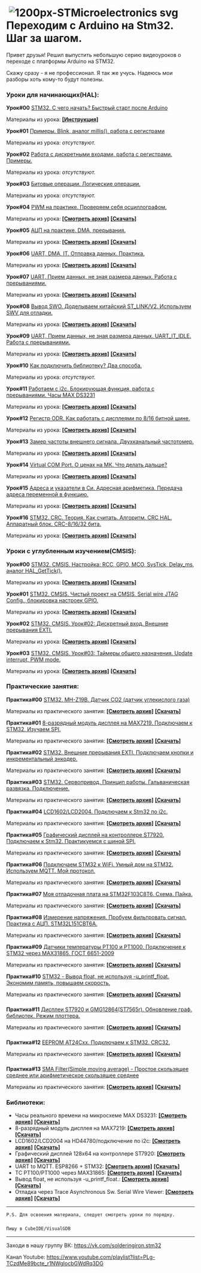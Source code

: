 #  ![1200px-STMicroelectronics svg](https://user-images.githubusercontent.com/68805120/90241814-7886fe80-de34-11ea-99b6-de18303a26fc.png) Переходим с Arduino на Stm32. Шаг за шагом.
Привет друзья! Решил выпустить небольшую серию видеоуроков о переходе с платформы Arduino на STM32.

Скажу сразу - я не профессионал. Я так же учусь. Надеюсь мои разборы хоть кому-то будут полезны.

### **Уроки для начинающих(HAL):**

**Урок#00** [STM32. C чего начать? Быстрый старт после Arduino](https://youtu.be/kYrOqSpjNe0)

Материалы из урока: **[[Инструкция]](https://github.com/Solderingironspb/Lessons-Stm32/blob/Lesson_0/Lesson_0/README.md)**

**Урок#01** [Примеры. Blink, аналог millis(), работа с регистрами](https://youtu.be/wvOIsZvOJIk)

Материалы из урока: *отсутствуют.*

**Урок#02** [Работа с дискретными входами, работа с регистрами. Примеры.](https://youtu.be/Ea-gn5RQTlY)

Материалы из урока: *отсутствуют.*

**Урок#03** [Битовые операции. Логические операции.](https://youtu.be/ArH_noDTQLE)

Материалы из урока: *отсутствуют.*

**Урок#04** [PWM на практике. Проверяем себя осциллографом.](https://youtu.be/ZEdIQvwIpaM)

Материалы из урока: **[[Cмотреть архив]](https://github.com/Solderingironspb/Lessons-Stm32/tree/Lesson_4)** **[[Скачать]](https://github.com/Solderingironspb/Lessons-Stm32/archive/Lesson_4.zip)**

**Урок#05** [АЦП на практике. DMA, прерывания.](https://youtu.be/4DPMhs-hNMU)

Материалы из урока: **[[Cмотреть архив]](https://github.com/Solderingironspb/Lessons-Stm32/tree/Lesson_5)** **[[Скачать]](https://github.com/Solderingironspb/Lessons-Stm32/archive/Lesson_5.zip)**

**Урок#06** [UART, DMA, IT. Отправка данных. Практика.](https://youtu.be/9j-9PoBIlkA)

Материалы из урока: **[[Cмотреть архив]](https://github.com/Solderingironspb/Lessons-Stm32/tree/Lesson_6)** **[[Скачать]](https://github.com/Solderingironspb/Lessons-Stm32/archive/Lesson_6.zip)**

**Урок#07** [UART, Прием данных, не зная размера данных. Работа с прерываниями.](https://youtu.be/8dO7s2SFmyE)

Материалы из урока: **[[Cмотреть архив]](https://github.com/Solderingironspb/Lessons-Stm32/tree/Lesson_7)** **[[Скачать]](https://github.com/Solderingironspb/Lessons-Stm32/archive/Lesson_7.zip)**

**Урок#08** [Вывод SWO. Доделываем китайский ST_LINK/V2. Используем SWV для отладки. ](https://youtu.be/NYWTS3dhKJM)

Материалы из урока: **[[Cмотреть архив]](https://github.com/Solderingironspb/Lessons-Stm32/tree/Lesson_8)** **[[Скачать]](https://github.com/Solderingironspb/Lessons-Stm32/archive/Lesson_8.zip)**

**Урок#09** [UART, Прием данных, не зная размера данных. UART_IT_IDLE. Работа с прерываниями.](https://youtu.be/2qkGNR6aKGY)

Материалы из урока: **[[Cмотреть архив]](https://github.com/Solderingironspb/Lessons-Stm32/tree/Lesson_9)** **[[Скачать]](https://github.com/Solderingironspb/Lessons-Stm32/archive/Lesson_9.zip)**

**Урок#10** [Как подключить библиотеку? Два способа.](https://youtu.be/WpP4w0iYOY4)

Материалы из урока: *отсутствуют.*

**Урок#11** [Работаем с i2c. Блокирующая функция, работа с прерываниями. Часы MAX DS3231](https://youtu.be/Lx17QUAI1yU)

Материалы из урока: **[[Cмотреть архив]](https://github.com/Solderingironspb/Lessons-Stm32/tree/Lesson_11)** **[[Скачать]](https://github.com/Solderingironspb/Lessons-Stm32/archive/Lesson_11.zip)**

**Урок#12** [Регистр ODR. Как работать с дисплеями по 8/16 битной шине.](https://youtu.be/_HuutC2Qx0Y)

Материалы из урока: **[[Cмотреть архив]](https://github.com/Solderingironspb/Lessons-Stm32/tree/Lesson_12)** **[[Скачать]](https://github.com/Solderingironspb/Lessons-Stm32/archive/Lesson_12.zip)**

**Урок#13** [Замер частоты внешнего сигнала. Двухканальный частотомер.](https://youtu.be/g8KrZZ_vc7w)

Материалы из урока: **[[Cмотреть архив]](https://github.com/Solderingironspb/Lessons-Stm32/tree/Frequency_meter)** **[[Скачать]](https://github.com/Solderingironspb/Lessons-Stm32/archive/Frequency_meter.zip)**

**Урок#14**  [Virtual COM Port. О ценах на МК. Что делать дальше?](https://youtu.be/ipsWfXxMgoA)

Материалы из урока: **[[Cмотреть архив]](https://github.com/Solderingironspb/Lessons-Stm32/tree/Virtual_Com_Port)** **[[Скачать]](https://github.com/Solderingironspb/Lessons-Stm32/archive/Virtual_Com_Port.zip)**

**Урок#15**  [Адреса и указатели в Си. Адресная арифметика. Передача адреса переменной в функцию.](https://youtu.be/lVs1B15UOnU)

Материалы из урока: **[[Cмотреть архив]](https://github.com/Solderingironspb/Lessons-Stm32/tree/Lesson_pointers_in_C)** **[[Скачать]](https://github.com/Solderingironspb/Lessons-Stm32/archive/Lesson_pointers_in_C.zip)**

**Урок#16**  [STM32. CRC. Теория. Как считать. Алгоритм. CRC HAL. Аппаратный блок. CRC-8/16/32 бита.](https://youtu.be/YyQonUJrBn4)

Материалы из урока: **[[Cмотреть архив]](https://github.com/Solderingironspb/Lessons-Stm32/tree/CRC_STM32)** **[[Скачать]](https://github.com/Solderingironspb/Lessons-Stm32/archive/CRC_STM32.zip)**
###

### **Уроки с углубленным изучением(CMSIS):**

**Урок#00** [STM32. CMSIS. Настройка: RCC, GPIO, MCO, SysTick, Delay_ms, аналог HAL_GetTick().](https://youtu.be/TJGE2dxGUDQ)

Материалы из урока: **[[Смотреть архив]](https://github.com/Solderingironspb/STM32F103C8T6_CMSIS_notes/tree/Lesson_0)**  **[[Скачать]](https://github.com/Solderingironspb/STM32F103C8T6_CMSIS_notes/archive/refs/heads/Lesson_0.zip)**  

**Урок#01** [STM32. CMSIS. Чистый проект на CMSIS, Serial wire JTAG Config., блокировка настроек GPIO.](https://youtu.be/h2sqiUPqFD8)

Материалы из урока: **[[Смотреть архив]](https://github.com/Solderingironspb/STM32F103C8T6_CMSIS_notes/tree/Lesson_1)**  **[[Скачать]](https://github.com/Solderingironspb/STM32F103C8T6_CMSIS_notes/archive/refs/heads/Lesson_1.zip)**

**Урок#02** [STM32. CMSIS. Урок#02: Дискретный вход. Внешние прерывания EXTI.](https://youtu.be/8kzIteda2Hw)

Материалы из урока: **[[Смотреть архив]](https://github.com/Solderingironspb/STM32F103C8T6_CMSIS_notes/tree/Lesson_2)**  **[[Скачать]](https://github.com/Solderingironspb/STM32F103C8T6_CMSIS_notes/archive/refs/heads/Lesson_2.zip)**

**Урок#03** [STM32. CMSIS. Урок#03: Таймеры общего назначения. Update interrupt,  PWM mode.](https://youtu.be/BkoljtyLLwo)

Материалы из урока: **[[Смотреть архив]](https://github.com/Solderingironspb/STM32F103C8T6_CMSIS_notes/tree/Lesson_3)**  **[[Скачать]](https://github.com/Solderingironspb/STM32F103C8T6_CMSIS_notes/archive/refs/heads/Lesson_3.zip)**

### **Практические занятия:**
**Практика#00** [STM32. MH-Z19B. Датчик CO2 (датчик углекислого газа)](https://youtu.be/N8lKoYhOuvM)

Материалы из практического занятия: **[[Cмотреть архив]](https://github.com/Solderingironspb/Lessons-Stm32/tree/MH-Z19B)** **[[Скачать]](https://github.com/Solderingironspb/Lessons-Stm32/archive/MH-Z19B.zip)**

**Практика#01** [8-разрядный модуль дисплея на MAX7219. Подключаем к STM32. Изучаем SPI.](https://youtu.be/BonEEaQX8vg)

Материалы из практического занятия: **[[Cмотреть архив]](https://github.com/Solderingironspb/Lessons-Stm32/tree/MAX7219)** **[[Скачать]](https://github.com/Solderingironspb/Lessons-Stm32/archive/MAX7219.zip)**

**Практика#02** [STM32. Внешние прерывания EXTI. Подключаем кнопки и инкрементальный энкодер.](https://youtu.be/zRNqnhbXJlw)

Материалы из практического занятия: **[[Cмотреть архив]](https://github.com/Solderingironspb/Lessons-Stm32/tree/STM32_EXTI)** **[[Скачать]](https://github.com/Solderingironspb/Lessons-Stm32/archive/STM32_EXTI.zip)**

**Практика#03** [STM32. Сервопривод. Принцип работы. Гальваническая развязка. Подключение.](https://youtu.be/qiOir58Yiwc)

Материалы из практического занятия: **[[Cмотреть архив]](https://github.com/Solderingironspb/Lessons-Stm32/tree/Servo)** **[[Скачать]](https://github.com/Solderingironspb/Lessons-Stm32/archive/Servo.zip)**

**Практика#04** [LCD1602/LCD2004. Подключаем к Stm32 по i2c.](https://youtu.be/YWlJOK5_ZKs)

Материалы из практического занятия: **[[Cмотреть архив]](https://github.com/Solderingironspb/Lessons-Stm32/tree/HD44780_I2C)** **[[Скачать]](https://github.com/Solderingironspb/Lessons-Stm32/archive/HD44780_I2C.zip)**

**Практика#05** [Графический дисплей на контроллере ST7920. Подключаем к Stm32. Практикуемся с шиной SPI.](https://youtu.be/RuUFxePFrmo)

Материалы из практического занятия: **[[Cмотреть архив]](https://github.com/Solderingironspb/Lessons-Stm32/tree/ST7920_128x64)** **[[Скачать]](https://github.com/Solderingironspb/Lessons-Stm32/archive/ST7920_128x64.zip)**

**Практика#06** [Подключаем STM32 к WiFi. Умный дом на STM32. Используем MQTT. Мой протокол.](https://youtu.be/DlzfYDCvmO0)

Материалы из практического занятия: **[[Cмотреть архив]](https://github.com/Solderingironspb/Lessons-Stm32/tree/STM32_MQTT)** **[[Скачать]](https://github.com/Solderingironspb/Lessons-Stm32/archive/STM32_MQTT.zip)**

**Практика#07** [Моя отладочная плата на STM32F103C8T6. Схема. Пайка.](https://youtu.be/M9-TEp2PCPw)

Материалы из практического занятия: **[[Cмотреть архив]](https://github.com/Solderingironspb/Lessons-Stm32/tree/STM32F103C8T6_board)** **[[Скачать]](https://github.com/Solderingironspb/Lessons-Stm32/archive/STM32F103C8T6_board.zip)**

**Практика#08** [Измерение напряжения. Пробуем фильтровать сигнал. Практика с АЦП. STM32L151CBT6A.](https://youtu.be/feRibFTpwaU)

Материалы из практического занятия: **[[Cмотреть архив]](https://github.com/Solderingironspb/Lessons-Stm32/tree/ADC_Voltmeter_1)** **[[Скачать]](https://github.com/Solderingironspb/Lessons-Stm32/archive/ADC_Voltmeter_1.zip)**

**Практика#09** [Датчики температуры PT100 и PT1000. Подключение к STM32 через MAX31865. ГОСТ 6651-2009](https://youtu.be/Y0EczfI6f4M)

Материалы из практического занятия: **[[Cмотреть архив]](https://github.com/Solderingironspb/Lessons-Stm32/tree/MAX31865)** **[[Скачать]](https://github.com/Solderingironspb/Lessons-Stm32/archive/MAX31865.zip)**

**Практика#10** [STM32 - Вывод float, не используя -u_printf_float. Экономим память, повышаем скорость.](https://youtu.be/SRfW3AsPytE)

Материалы из практического занятия: **[[Cмотреть архив]](https://github.com/Solderingironspb/Lessons-Stm32/tree/Float_transform)** **[[Скачать]](https://github.com/Solderingironspb/Lessons-Stm32/archive/Float_transform.zip)**
###

**Практика#11** [Дисплеи ST7920 и GMG12864(ST7565r). Обновление граф. библиотек. Режим плоттера.](https://youtu.be/ajEqZN5s5xc)

Материалы из практического занятия: **[[Cмотреть архив]](https://github.com/Solderingironspb/Lessons-Stm32/tree/Practice%2311)** **[[Скачать]](https://github.com/Solderingironspb/Lessons-Stm32/archive/Practice%2311.zip)**
###

**Практика#12** [EEPROM AT24Cxx. Подключаем к STM32. CRC32.](https://youtu.be/tXX-qJ8oWzM)

Материалы из практического занятия: **[[Cмотреть архив]](https://github.com/Solderingironspb/AT24Cxx)** **[[Скачать]](https://github.com/Solderingironspb/AT24Cxx/archive/refs/heads/main.zip)**
###

**Практика#13** [SMA Filter(Simple moving average) - Простое скользящее среднее или арифметическое скользящее среднее](https://youtu.be/ewQOJNphGyA)

Материалы из практического занятия: **[[Cмотреть архив]](https://github.com/Solderingironspb/SMA_filter_lib)** **[[Скачать]](https://github.com/Solderingironspb/SMA_filter_lib/archive/refs/heads/main.zip)**
###



### **Библиотеки:**
- Часы реального времени на микросхеме MAX DS3231: **[[Cмотреть архив]](https://github.com/Solderingironspb/Lessons-Stm32/tree/MAX_DS3231)** **[[Скачать]](https://github.com/Solderingironspb/Lessons-Stm32/archive/MAX_DS3231.zip)**
- 8-разрядный модуль дисплея на MAX7219: **[[Cмотреть архив]](https://github.com/Solderingironspb/Lessons-Stm32/tree/MAX7219)** **[[Скачать]](https://github.com/Solderingironspb/Lessons-Stm32/archive/MAX7219.zip)**
- LCD1602/LCD2004 на HD44780/подключение по i2c: **[[Cмотреть архив]](https://github.com/Solderingironspb/Lessons-Stm32/tree/HD44780_I2C)** **[[Скачать]](https://github.com/Solderingironspb/Lessons-Stm32/archive/HD44780_I2C.zip)**
- Графический дисплей 128x64 на контроллере ST7920: **[[Cмотреть архив]](https://github.com/Solderingironspb/Lessons-Stm32/tree/ST7920_128x64)** **[[Скачать]](https://github.com/Solderingironspb/Lessons-Stm32/archive/ST7920_128x64.zip)**
- UART to MQTT. ESP8266 + STM32: **[[Cмотреть архив]](https://github.com/Solderingironspb/Lessons-Stm32/tree/STM32_MQTT)** **[[Скачать]](https://github.com/Solderingironspb/Lessons-Stm32/archive/STM32_MQTT.zip)**
- ТС PT100/PT1000 через MAX31865: **[[Cмотреть архив]](https://github.com/Solderingironspb/Lessons-Stm32/tree/MAX31865)** **[[Скачать]](https://github.com/Solderingironspb/Lessons-Stm32/archive/MAX31865.zip)**
- Вывод float, не используя -u_printf_float.: **[[Cмотреть архив]](https://github.com/Solderingironspb/Lessons-Stm32/tree/Float_transform)** **[[Скачать]](https://github.com/Solderingironspb/Lessons-Stm32/archive/Float_transform.zip)**
- Отладка через Trace Asynchronous Sw. Serial Wire Viewer: **[[Cмотреть архив]](https://github.com/Solderingironspb/Lessons-Stm32/tree/SWO)** **[[Скачать]](https://github.com/Solderingironspb/Lessons-Stm32/archive/SWO.zip)**
***
``` P.S. Для освоения материала, следует смотреть уроки по порядку. ```
#####
``` Пишу в CubeIDE/VisualGDB ```
***

Заходи в нашу группу ВК: https://vk.com/solderingiron.stm32

Канал Youtube: https://www.youtube.com/playlist?list=PLg-TCzdMe89bcte_r1NWgIocbGWdRq3DG
